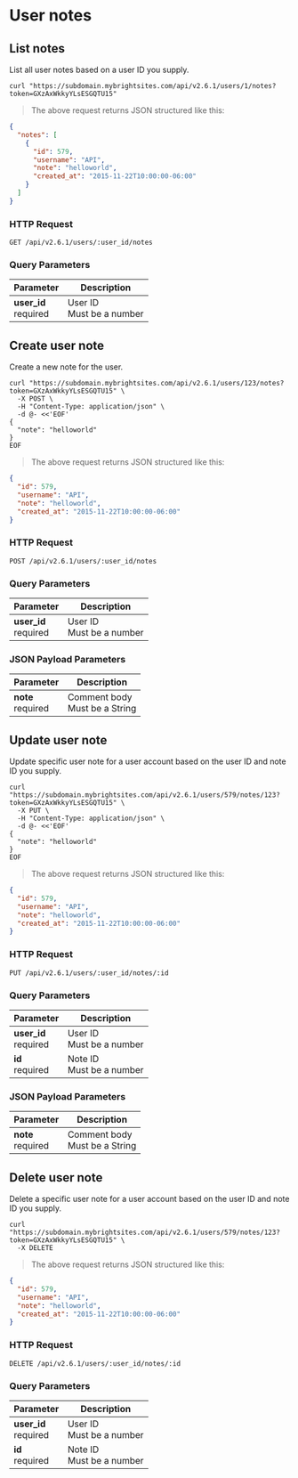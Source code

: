 #  User notes

## List notes

List all user notes based on a user ID you supply.

```shell
curl "https://subdomain.mybrightsites.com/api/v2.6.1/users/1/notes?token=GXzAxWkkyYLsESGQTU15"
```

> The above request returns JSON structured like this:

```json
{
  "notes": [
    {
      "id": 579,
      "username": "API",
      "note": "helloworld",
      "created_at": "2015-11-22T10:00:00-06:00"
    }
  ]
}
```

### HTTP Request

`GET /api/v2.6.1/users/:user_id/notes`

### Query Parameters

Parameter | Description
--------- | -----------
<div><strong>user_id </strong></div><div>required</div> | <div>User ID</div><div>Must be a number</div>


## Create user note

Create a new note for the user.

```shell
curl "https://subdomain.mybrightsites.com/api/v2.6.1/users/123/notes?token=GXzAxWkkyYLsESGQTU15" \
  -X POST \
  -H "Content-Type: application/json" \
  -d @- <<'EOF'
{
  "note": "helloworld"
}
EOF
```

> The above request returns JSON structured like this:

```json
{
  "id": 579,
  "username": "API",
  "note": "helloworld",
  "created_at": "2015-11-22T10:00:00-06:00"
}
```

### HTTP Request

`POST /api/v2.6.1/users/:user_id/notes`

### Query Parameters

Parameter | Description
--------- | -----------
<div><strong>user_id </strong></div><div>required</div> | <div>User ID</div><div>Must be a number</div>


### JSON Payload Parameters

Parameter | Description
--------- | -----------
<div><strong>note</strong></div><div>required</div> | <div>Comment body</div><div>Must be a String</div>

## Update user note

Update specific user note for a user account based on the user ID and note ID you supply.

```shell
curl "https://subdomain.mybrightsites.com/api/v2.6.1/users/579/notes/123?token=GXzAxWkkyYLsESGQTU15" \
  -X PUT \
  -H "Content-Type: application/json" \
  -d @- <<'EOF'
{
  "note": "helloworld"
}
EOF
```

> The above request returns JSON structured like this:

```json
{
  "id": 579,
  "username": "API",
  "note": "helloworld",
  "created_at": "2015-11-22T10:00:00-06:00"
}
```

### HTTP Request

`PUT /api/v2.6.1/users/:user_id/notes/:id`

### Query Parameters

Parameter | Description
--------- | -----------
<div><strong>user_id </strong></div><div>required</div> | <div>User ID</div><div>Must be a number</div>
<div><strong>id </strong></div><div>required</div> | <div>Note ID</div><div>Must be a number</div>


### JSON Payload Parameters

Parameter | Description
--------- | -----------
<div><strong>note</strong></div><div>required</div> | <div>Comment body</div><div>Must be a String</div>


## Delete user note

Delete a specific user note for a user account based on the user ID and note ID you supply.

```shell
curl "https://subdomain.mybrightsites.com/api/v2.6.1/users/579/notes/123?token=GXzAxWkkyYLsESGQTU15" \
  -X DELETE
```

> The above request returns JSON structured like this:

```json
{
  "id": 579,
  "username": "API",
  "note": "helloworld",
  "created_at": "2015-11-22T10:00:00-06:00"
}
```

### HTTP Request

`DELETE /api/v2.6.1/users/:user_id/notes/:id`

### Query Parameters

Parameter | Description
--------- | -----------
<div><strong>user_id </strong></div><div>required</div> | <div>User ID</div><div>Must be a number</div>
<div><strong>id </strong></div><div>required</div> | <div>Note ID</div><div>Must be a number</div>
